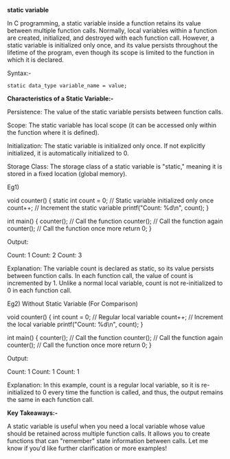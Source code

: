 **static variable**

In C programming, a static variable inside a function retains its value between multiple function calls. Normally, local variables within a function are created, initialized, and destroyed with each function call. However, a static variable is initialized only once, and its value persists throughout the lifetime of the program, even though its scope is limited to the function in which it is declared.


Syntax:-

    static data_type variable_name = value;



**Characteristics of a Static Variable:-**

Persistence: The value of the static variable persists between function calls.

Scope: The static variable has local scope (it can be accessed only within the function where it is defined).

Initialization: The static variable is initialized only once. If not explicitly initialized, it is automatically initialized to 0.

Storage Class: The storage class of a static variable is "static," meaning it is stored in a fixed location (global memory).


Eg1) 

void counter() 
{
    static int count = 0;  // Static variable initialized only once
    count++;  // Increment the static variable
    printf("Count: %d\n", count);
}

int main() 
{
    counter();  // Call the function
    counter();  // Call the function again
    counter();  // Call the function once more
    return 0;
}

Output:

Count: 1
Count: 2
Count: 3

Explanation:
The variable count is declared as static, so its value persists between function calls.
In each function call, the value of count is incremented by 1.
Unlike a normal local variable, count is not re-initialized to 0 in each function call.


Eg2) Without Static Variable (For Comparison)

void counter() 
{
    int count = 0;  // Regular local variable
    count++;  // Increment the local variable
    printf("Count: %d\n", count);
}

int main() 
{
    counter();  // Call the function
    counter();  // Call the function again
    counter();  // Call the function once more
    return 0;
}

Output:

Count: 1
Count: 1
Count: 1

Explanation:
In this example, count is a regular local variable, so it is re-initialized to 0 every time the function is called, and thus, the output remains the same in each function call.


**Key Takeaways:-**

A static variable is useful when you need a local variable whose value should be retained across multiple function calls.
It allows you to create functions that can "remember" state information between calls.
Let me know if you'd like further clarification or more examples!